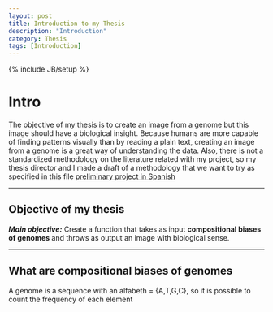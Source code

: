```yaml
---
layout: post
title: Introduction to my Thesis
description: "Introduction"
category: Thesis
tags: [Introduction]
---
```

{% include JB/setup %}

# Intro

The objective of my thesis is to create an image from a genome but this image should have a biological insight. Because humans are more capable of finding patterns visually than by reading a plain text, creating an image from a genome is a great way of understanding the data. Also, there is not a standardized methodology on the literature related with my project, so my thesis director and I made a draft of a methodology that we want to try as specified in this file [preliminary project in Spanish](/Additional_material/Preliminary_Project_Camila_Martinez.docx)

------

## Objective of my thesis

**_Main objective:_** Create a function that takes as input **compositional biases of genomes** and throws as output an image with biological sense.

------

## What are compositional biases of genomes

A genome is a sequence with an alfabeth = {A,T,G,C}, so it is possible to count the frequency of each element





